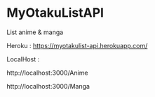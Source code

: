 # MyOtakuListAPI
List anime &amp; manga

Heroku : 
https://myotakulist-api.herokuapp.com/

LocalHost :

http://localhost:3000/Anime

http://localhost:3000/Manga
